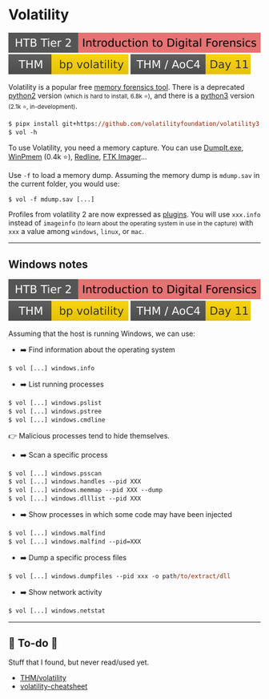 # Volatility

[![introduction_to_digital_forensics](../../../_badges/htb/introduction_to_digital_forensics.svg)](https://academy.hackthebox.com/course/preview/introduction-to-digital-forensics)
[![bpvolatility](../../../_badges/thm/bpvolatility.svg)](https://tryhackme.com/room/bpvolatility)
[![adventofcyber4](../../../_badges/thm/adventofcyber4/day11.svg)](https://tryhackme.com/room/adventofcyber4)

<div class="row row-cols-lg-2"><div>

Volatility is a popular free [memory forensics tool](/cybersecurity/blue-team/topics/forensics.md#memory-forensics). There is a deprecated [python2](https://github.com/volatilityfoundation/volatility) version <small>(which is hard to install, 6.8k ⭐)</small>, and there is a [python3](https://github.com/volatilityfoundation/volatility3) version <small>(2.1k ⭐, in-development)</small>.

```ps
$ pipx install git+https://github.com/volatilityfoundation/volatility3
$ vol -h
```

To use Volatility, you need a memory capture. You can use [DumpIt.exe](https://www.aldeid.com/wiki/Dumpit), [WinPmem](https://github.com/Velocidex/WinPmem) (0.4k ⭐), [Redline](https://fireeye.market/apps/211364), [FTK Imager](https://www.exterro.com/ftk-imager)... 

</div><div>

Use `-f` to load a memory dump. Assuming the memory dump is `mdump.sav` in the current folder, you would use:

```ps
$ vol -f mdump.sav [...]
```

Profiles from volatility 2 are now expressed as [plugins](https://volatility3.readthedocs.io/en/latest/volatility3.plugins.html). You will use `xxx.info` instead of `imageinfo` <small>(to learn about the operating system in use in the capture)</small> with `xxx` a value among `windows`, `linux`, or `mac`.
</div></div>

<hr class="sep-both">

## Windows notes

[![introduction_to_digital_forensics](../../../_badges/htb/introduction_to_digital_forensics.svg)](https://academy.hackthebox.com/course/preview/introduction-to-digital-forensics)
[![bpvolatility](../../../_badges/thm/bpvolatility.svg)](https://tryhackme.com/room/bpvolatility)
[![adventofcyber4](../../../_badges/thm/adventofcyber4/day11.svg)](https://tryhackme.com/room/adventofcyber4)

<div class="row row-cols-lg-2"><div>

Assuming that the host is running Windows, we can use:

* ➡️ Find information about the operating system

```ps
$ vol [...] windows.info
```

* ➡️ List running processes

```ps
$ vol [...] windows.pslist
$ vol [...] windows.pstree
$ vol [...] windows.cmdline
```

👉 Malicious processes tend to hide themselves.

* ➡️ Scan a specific process

```ps
$ vol [...] windows.psscan
$ vol [...] windows.handles --pid XXX
$ vol [...] windows.memmap --pid XXX --dump
$ vol [...] windows.dlllist --pid XXX
```
</div><div>

* ➡️ Show processes in which some code may have been injected

```ps
$ vol [...] windows.malfind
$ vol [...] windows.malfind --pid=XXX
```

* ➡️ Dump a specific process files

```ps
$ vol [...] windows.dumpfiles --pid xxx -o path/to/extract/dll
```

* ➡️ Show network activity

```ps
$ vol [...] windows.netstat
```
</div></div>

<hr class="sep-both">

## 👻 To-do 👻

Stuff that I found, but never read/used yet.

<div class="row row-cols-lg-2"><div>

* [THM/volatility](https://tryhackme.com/room/volatility)
* [volatility-cheatsheet](https://blog.onfvp.com/post/volatility-cheatsheet/)
</div><div>
</div></div>